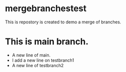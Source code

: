 # mergebranchestest
This is repostory is created to demo a merge of branches.

# This is main branch.
 - A new line of main.
 - I add a new line on testbranch1
 - A new line of testbranch2
